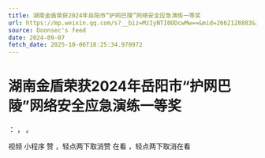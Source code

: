 ```yaml
---
title: 湖南金盾荣获2024年岳阳市“护网巴陵”网络安全应急演练一等奖
url: https://mp.weixin.qq.com/s?__biz=MzIyNTI0ODcwMw==&mid=2662128883&idx=1&sn=a28c6ff46e773cb45b937c3f6d081226
source: Doonsec's feed
date: 2024-09-07
fetch_date: 2025-10-06T18:25:34.970972
---
```


# 湖南金盾荣获2024年岳阳市“护网巴陵”网络安全应急演练一等奖

：
，
。

视频
小程序
赞
，轻点两下取消赞
在看
，轻点两下取消在看